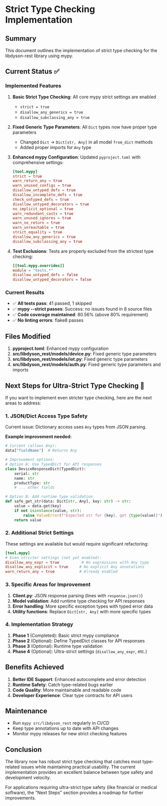 # Strict Type Checking Implementation

## Summary

This document outlines the implementation of strict type checking for the libdyson-rest library using mypy.

## Current Status ✅

### Implemented Features

1. **Basic Strict Type Checking**: All core mypy strict settings are enabled
   - `strict = true`
   - `disallow_any_generics = true` 
   - `disallow_subclassing_any = true`

2. **Fixed Generic Type Parameters**: All `Dict` types now have proper type parameters
   - Changed `Dict` → `Dict[str, Any]` in all model `from_dict` methods
   - Added proper imports for `Any` type

3. **Enhanced mypy Configuration**: Updated `pyproject.toml` with comprehensive settings:
   ```toml
   [tool.mypy]
   strict = true
   warn_return_any = true
   warn_unused_configs = true
   disallow_untyped_defs = true
   disallow_incomplete_defs = true
   check_untyped_defs = true
   disallow_untyped_decorators = true
   no_implicit_optional = true
   warn_redundant_casts = true
   warn_unused_ignores = true
   warn_no_return = true
   warn_unreachable = true
   strict_equality = true
   disallow_any_generics = true
   disallow_subclassing_any = true
   ```

4. **Test Exclusions**: Tests are properly excluded from the strictest type checking:
   ```toml
   [[tool.mypy.overrides]]
   module = "tests.*"
   disallow_untyped_defs = false
   disallow_untyped_decorators = false
   ```

### Current Results

- ✅ **All tests pass**: 41 passed, 1 skipped
- ✅ **mypy --strict passes**: Success: no issues found in 8 source files
- ✅ **Code coverage maintained**: 80.56% (above 80% requirement)
- ✅ **No linting errors**: flake8 passes

## Files Modified

1. **pyproject.toml**: Enhanced mypy configuration
2. **src/libdyson_rest/models/device.py**: Fixed generic type parameters
3. **src/libdyson_rest/models/iot.py**: Fixed generic type parameters
4. **src/libdyson_rest/models/auth.py**: Fixed generic type parameters and imports

## Next Steps for Ultra-Strict Type Checking 🚀

If you want to implement even stricter type checking, here are the next areas to address:

### 1. JSON/Dict Access Type Safety

Current issue: Dictionary access uses `Any` types from JSON parsing.

**Example improvement needed:**
```python
# Current (allows Any):
data["fieldName"]  # Returns Any

# Improvement options:
# Option A: Use TypedDict for API responses
class DeviceResponseDict(TypedDict):
    serial: str
    name: str
    productType: str
    # ... other fields

# Option B: Add runtime type validation
def safe_get_str(data: Dict[str, Any], key: str) -> str:
    value = data.get(key)
    if not isinstance(value, str):
        raise ValueError(f"Expected str for {key}, got {type(value)}")
    return value
```

### 2. Additional Strict Settings

These settings are available but would require significant refactoring:

```toml
[tool.mypy]
# Even stricter settings (not yet enabled):
disallow_any_expr = true          # No expressions with Any type
disallow_any_explicit = true     # No explicit Any annotations
warn_return_any = true           # Already enabled
```

### 3. Specific Areas for Improvement

1. **Client.py**: JSON response parsing (lines with `response.json()`)
2. **Model validation**: Add runtime type checking for API responses
3. **Error handling**: More specific exception types with typed error data
4. **Utility functions**: Replace `Dict[str, Any]` with more specific types

### 4. Implementation Strategy

1. **Phase 1** (Completed): Basic strict mypy compliance
2. **Phase 2** (Optional): Define TypedDict classes for API responses
3. **Phase 3** (Optional): Runtime type validation
4. **Phase 4** (Optional): Ultra-strict settings (`disallow_any_expr`, etc.)

## Benefits Achieved

1. **Better IDE Support**: Enhanced autocomplete and error detection
2. **Runtime Safety**: Catch type-related bugs earlier
3. **Code Quality**: More maintainable and readable code
4. **Developer Experience**: Clear type contracts for API users

## Maintenance

- Run `mypy src/libdyson_rest` regularly in CI/CD
- Keep type annotations up to date with API changes
- Monitor mypy releases for new strict checking features

## Conclusion

The library now has robust strict type checking that catches most type-related issues while maintaining practical usability. The current implementation provides an excellent balance between type safety and development velocity.

For applications requiring ultra-strict type safety (like financial or medical software), the "Next Steps" section provides a roadmap for further improvements.
